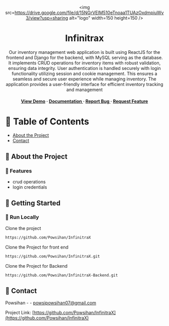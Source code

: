 <div align='center'>

<img src=https://drive.google.com/file/d/15NGrVElM510eTnoaa1TUAzOxdmpiuWv3/view?usp=sharing alt="logo" width=150 height=150 />

<h1>Infinitrax</h1>
<p>Our inventory management web application is built using ReactJS for the frontend and Django for the backend, with MySQL serving as the database. It implements CRUD operations for inventory items with robust validation, ensuring data integrity. User authentication is handled securely with login functionality utilizing session and cookie management. This ensures a seamless and secure user experience while managing inventory. The application provides a user-friendly interface for efficient inventory tracking and management</p>

<h4> <a href=https://www.youtube.com/watch?v=9k1Zyk7-xk0>View Demo</a> <span> · </span> <a href="https://github.com/Powsihan Indrakumar/InfinitraX/blob/master/README.md"> Documentation </a> <span> · </span> <a href="https://github.com/Powsihan Indrakumar/InfinitraX/issues"> Report Bug </a> <span> · </span> <a href="https://github.com/Powsihan Indrakumar/InfinitraX/issues"> Request Feature </a> </h4>


</div>

# :notebook_with_decorative_cover: Table of Contents

- [About the Project](#star2-about-the-project)
- [Contact](#handshake-contact)


## :star2: About the Project

### :dart: Features
- crud operations
- login credentials


## :toolbox: Getting Started

### :running: Run Locally

Clone the project

```bash
https://github.com/Powsihan/InfinitraX
```
Clone the Project for front end
```bash
https://github.com/Powsihan/InfinitraX.git
```
Clone the Project for Backend
```bash
https://github.com/Powsihan/InfinitraX-Backend.git
```


## :handshake: Contact

Powsihan - - powsipowsihan07@gmail.com

Project Link: [https://github.com/Powsihan/InfinitraX](https://github.com/Powsihan/InfinitraX)
